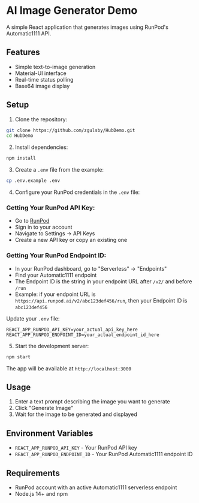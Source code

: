 # AI Image Generator Demo

A simple React application that generates images using RunPod's Automatic1111 API.

## Features

- Simple text-to-image generation
- Material-UI interface
- Real-time status polling
- Base64 image display

## Setup

1. Clone the repository:
```bash
git clone https://github.com/zgulsby/HubDemo.git
cd HubDemo
```

2. Install dependencies:
```bash
npm install
```

3. Create a `.env` file from the example:
```bash
cp .env.example .env
```

4. Configure your RunPod credentials in the `.env` file:

### Getting Your RunPod API Key:
- Go to [RunPod](https://runpod.io)
- Sign in to your account
- Navigate to Settings → API Keys
- Create a new API key or copy an existing one

### Getting Your RunPod Endpoint ID:
- In your RunPod dashboard, go to "Serverless" → "Endpoints"
- Find your Automatic1111 endpoint
- The Endpoint ID is the string in your endpoint URL after `/v2/` and before `/run`
- Example: if your endpoint URL is `https://api.runpod.ai/v2/abc123def456/run`, then your Endpoint ID is `abc123def456`

Update your `.env` file:
```
REACT_APP_RUNPOD_API_KEY=your_actual_api_key_here
REACT_APP_RUNPOD_ENDPOINT_ID=your_actual_endpoint_id_here
```

5. Start the development server:
```bash
npm start
```

The app will be available at `http://localhost:3000`

## Usage

1. Enter a text prompt describing the image you want to generate
2. Click "Generate Image"
3. Wait for the image to be generated and displayed

## Environment Variables

- `REACT_APP_RUNPOD_API_KEY` - Your RunPod API key
- `REACT_APP_RUNPOD_ENDPOINT_ID` - Your RunPod Automatic1111 endpoint ID

## Requirements

- RunPod account with an active Automatic1111 serverless endpoint
- Node.js 14+ and npm 